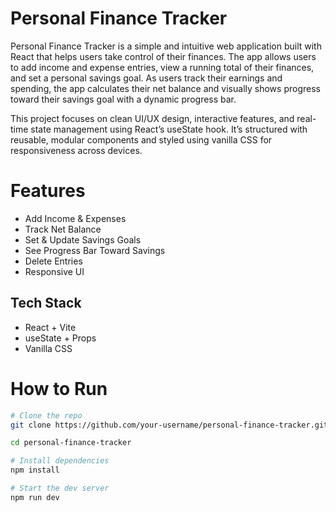 # Personal Finance Tracker
Personal Finance Tracker is a simple and intuitive web application built with React that helps users take control of their finances. The app allows users to add income and expense entries, view a running total of their finances, and set a personal savings goal. As users track their earnings and spending, the app calculates their net balance and visually shows progress toward their savings goal with a dynamic progress bar.

This project focuses on clean UI/UX design, interactive features, and real-time state management using React’s useState hook. It’s structured with reusable, modular components and styled using vanilla CSS for responsiveness across devices.

# Features
- Add Income & Expenses
- Track Net Balance
- Set & Update Savings Goals
- See Progress Bar Toward Savings
- Delete Entries
- Responsive UI


## Tech Stack
- React + Vite
- useState + Props
- Vanilla CSS

# How to Run

```bash
# Clone the repo
git clone https://github.com/your-username/personal-finance-tracker.git

cd personal-finance-tracker

# Install dependencies
npm install

# Start the dev server
npm run dev

```


